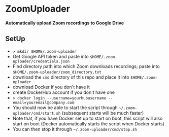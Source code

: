 # ZoomUploader
**Automatically upload Zoom recordings to Google Drive**
## SetUp
- `> mkdir $HOME/.zoom-uploader`
- Get Google API token and paste into `$HOME/.zoom-uploader/credentials.json`
- Find directory path into which Zoom downloads recordings; paste into `$HOME/.zoom-uploader/zoom_directory.txt`
- download the `cmd` directory of this repo and place it into `$HOME/.zoom-uploader`
- download Docker if you don't have it
- create DockerHub account if you don't have one
- `> docker login --username=yourhubusername --email=youremail@company.com`
- You should now be able to start the script through `~/.zoom-uploader/cmd/start.sh` (subsequent starts will be much faster)
- Note that, if you have Docker set up to start on boot, this script will also start on boot (Docker automatically starts the script when Docker starts)
- You can then stop it through `~/.zoom-uploader/cmd/stop.sh`